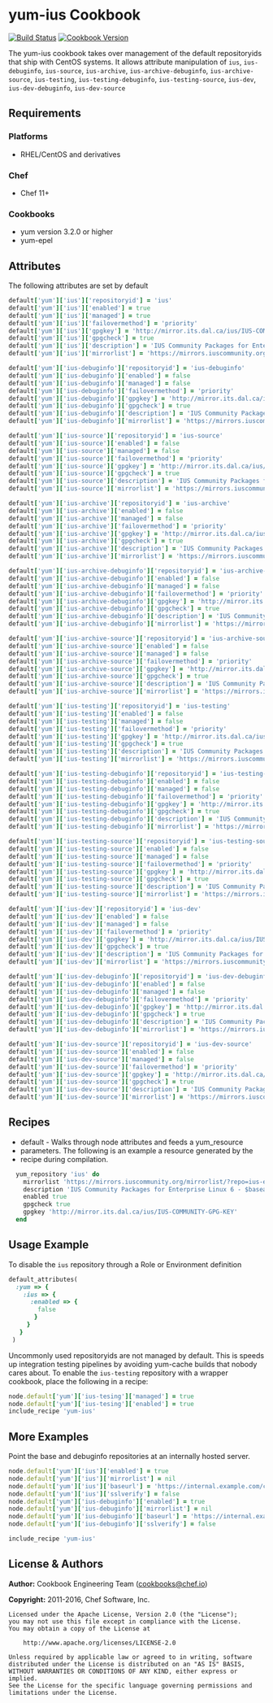 # yum-ius Cookbook

[![Build Status](https://travis-ci.org/chef-cookbooks/yum-ius.svg?branch=master)](http://travis-ci.org/chef-cookbooks/yum-ius) [![Cookbook Version](https://img.shields.io/cookbook/v/yum-ius.svg)](https://supermarket.chef.io/cookbooks/yum-ius)

The yum-ius cookbook takes over management of the default repositoryids that ship with CentOS systems. It allows attribute manipulation of `ius`, `ius-debuginfo`, `ius-source`, `ius-archive`, `ius-archive-debuginfo`, `ius-archive-source`, `ius-testing`, `ius-testing-debuginfo`, `ius-testing-source`, `ius-dev`, `ius-dev-debuginfo`, `ius-dev-source`

## Requirements

### Platforms

- RHEL/CentOS and derivatives

### Chef

- Chef 11+

### Cookbooks

- yum version 3.2.0 or higher
- yum-epel

## Attributes

The following attributes are set by default

```ruby
default['yum']['ius']['repositoryid'] = 'ius'
default['yum']['ius']['enabled'] = true
default['yum']['ius']['managed'] = true
default['yum']['ius']['failovermethod'] = 'priority'
default['yum']['ius']['gpgkey'] = 'http://mirror.its.dal.ca/ius/IUS-COMMUNITY-GPG-KEY'
default['yum']['ius']['gpgcheck'] = true
default['yum']['ius']['description'] = 'IUS Community Packages for Enterprise Linux 6 - $basearch'
default['yum']['ius']['mirrorlist'] = 'https://mirrors.iuscommunity.org/mirrorlist/?repo=ius-el6&arch=$basearch&protocol=http'
```

```ruby
default['yum']['ius-debuginfo']['repositoryid'] = 'ius-debuginfo'
default['yum']['ius-debuginfo']['enabled'] = false
default['yum']['ius-debuginfo']['managed'] = false
default['yum']['ius-debuginfo']['failovermethod'] = 'priority'
default['yum']['ius-debuginfo']['gpgkey'] = 'http://mirror.its.dal.ca/ius/IUS-COMMUNITY-GPG-KEY'
default['yum']['ius-debuginfo']['gpgcheck'] = true
default['yum']['ius-debuginfo']['description'] = 'IUS Community Packages for Enterprise Linux 6 - $basearch Debug'
default['yum']['ius-debuginfo']['mirrorlist'] = 'https://mirrors.iuscommunity.org/mirrorlist/?repo=ius-el6-debuginfo&arch=$basearch&protocol=http'
```

```ruby
default['yum']['ius-source']['repositoryid'] = 'ius-source'
default['yum']['ius-source']['enabled'] = false
default['yum']['ius-source']['managed'] = false
default['yum']['ius-source']['failovermethod'] = 'priority'
default['yum']['ius-source']['gpgkey'] = 'http://mirror.its.dal.ca/ius/IUS-COMMUNITY-GPG-KEY'
default['yum']['ius-source']['gpgcheck'] = true
default['yum']['ius-source']['description'] = 'IUS Community Packages for Enterprise Linux 6 - $basearch Source'
default['yum']['ius-source']['mirrorlist'] = 'https://mirrors.iuscommunity.org/mirrorlist/?repo=ius-el6-source&arch=$basearch&protocol=http'
```

```ruby
default['yum']['ius-archive']['repositoryid'] = 'ius-archive'
default['yum']['ius-archive']['enabled'] = false
default['yum']['ius-archive']['managed'] = false
default['yum']['ius-archive']['failovermethod'] = 'priority'
default['yum']['ius-archive']['gpgkey'] = 'http://mirror.its.dal.ca/ius/IUS-COMMUNITY-GPG-KEY'
default['yum']['ius-archive']['gpgcheck'] = true
default['yum']['ius-archive']['description'] = 'IUS Community Packages for Enterprise Linux 6 - $basearch Archive'
default['yum']['ius-archive']['mirrorlist'] = 'https://mirrors.iuscommunity.org/mirrorlist/?repo=ius-el6-archive&arch=$basearch&protocol=http'
```

```ruby
default['yum']['ius-archive-debuginfo']['repositoryid'] = 'ius-archive-debuginfo'
default['yum']['ius-archive-debuginfo']['enabled'] = false
default['yum']['ius-archive-debuginfo']['managed'] = false
default['yum']['ius-archive-debuginfo']['failovermethod'] = 'priority'
default['yum']['ius-archive-debuginfo']['gpgkey'] = 'http://mirror.its.dal.ca/ius/IUS-COMMUNITY-GPG-KEY'
default['yum']['ius-archive-debuginfo']['gpgcheck'] = true
default['yum']['ius-archive-debuginfo']['description'] = 'IUS Community Packages for Enterprise Linux 6 - $basearch Archive Debug'
default['yum']['ius-archive-debuginfo']['mirrorlist'] = 'https://mirrors.iuscommunity.org/mirrorlist/?repo=ius-el6-archive-debuginfo&arch=$basearch&protocol=http'
```

```ruby
default['yum']['ius-archive-source']['repositoryid'] = 'ius-archive-source'
default['yum']['ius-archive-source']['enabled'] = false
default['yum']['ius-archive-source']['managed'] = false
default['yum']['ius-archive-source']['failovermethod'] = 'priority'
default['yum']['ius-archive-source']['gpgkey'] = 'http://mirror.its.dal.ca/ius/IUS-COMMUNITY-GPG-KEY'
default['yum']['ius-archive-source']['gpgcheck'] = true
default['yum']['ius-archive-source']['description'] = 'IUS Community Packages for Enterprise Linux 6 - $basearch Archive Source'
default['yum']['ius-archive-source']['mirrorlist'] = 'https://mirrors.iuscommunity.org/mirrorlist/?repo=ius-el6-archive-source&arch=$basearch&protocol=http'
```

```ruby
default['yum']['ius-testing']['repositoryid'] = 'ius-testing'
default['yum']['ius-testing']['enabled'] = false
default['yum']['ius-testing']['managed'] = false
default['yum']['ius-testing']['failovermethod'] = 'priority'
default['yum']['ius-testing']['gpgkey'] = 'http://mirror.its.dal.ca/ius/IUS-COMMUNITY-GPG-KEY'
default['yum']['ius-testing']['gpgcheck'] = true
default['yum']['ius-testing']['description'] = 'IUS Community Packages for Enterprise Linux 6 - $basearch Testing'
default['yum']['ius-testing']['mirrorlist'] = 'https://mirrors.iuscommunity.org/mirrorlist/?repo=ius-el6-testing&arch=$basearch&protocol=http'
```

```ruby
default['yum']['ius-testing-debuginfo']['repositoryid'] = 'ius-testing-debuginfo'
default['yum']['ius-testing-debuginfo']['enabled'] = false
default['yum']['ius-testing-debuginfo']['managed'] = false
default['yum']['ius-testing-debuginfo']['failovermethod'] = 'priority'
default['yum']['ius-testing-debuginfo']['gpgkey'] = 'http://mirror.its.dal.ca/ius/IUS-COMMUNITY-GPG-KEY'
default['yum']['ius-testing-debuginfo']['gpgcheck'] = true
default['yum']['ius-testing-debuginfo']['description'] = 'IUS Community Packages for Enterprise Linux 6 - $basearch Testing Debug'
default['yum']['ius-testing-debuginfo']['mirrorlist'] = 'https://mirrors.iuscommunity.org/mirrorlist/?repo=ius-el6-testing-debuginfo&arch=$basearch&protocol=http'
```

```ruby
default['yum']['ius-testing-source']['repositoryid'] = 'ius-testing-source'
default['yum']['ius-testing-source']['enabled'] = false
default['yum']['ius-testing-source']['managed'] = false
default['yum']['ius-testing-source']['failovermethod'] = 'priority'
default['yum']['ius-testing-source']['gpgkey'] = 'http://mirror.its.dal.ca/ius/IUS-COMMUNITY-GPG-KEY'
default['yum']['ius-testing-source']['gpgcheck'] = true
default['yum']['ius-testing-source']['description'] = 'IUS Community Packages for Enterprise Linux 6 - $basearch Testing Source'
default['yum']['ius-testing-source']['mirrorlist'] = 'https://mirrors.iuscommunity.org/mirrorlist/?repo=ius-el6-testing-source&arch=$basearch&protocol=http'
```

```ruby
default['yum']['ius-dev']['repositoryid'] = 'ius-dev'
default['yum']['ius-dev']['enabled'] = false
default['yum']['ius-dev']['managed'] = false
default['yum']['ius-dev']['failovermethod'] = 'priority'
default['yum']['ius-dev']['gpgkey'] = 'http://mirror.its.dal.ca/ius/IUS-COMMUNITY-GPG-KEY'
default['yum']['ius-dev']['gpgcheck'] = true
default['yum']['ius-dev']['description'] = 'IUS Community Packages for Enterprise Linux 6 - $basearch Dev'
default['yum']['ius-dev']['mirrorlist'] = 'https://mirrors.iuscommunity.org/mirrorlist/?repo=ius-el6-dev&arch=$basearch&protocol=http'
```

```ruby
default['yum']['ius-dev-debuginfo']['repositoryid'] = 'ius-dev-debuginfo'
default['yum']['ius-dev-debuginfo']['enabled'] = false
default['yum']['ius-dev-debuginfo']['managed'] = false
default['yum']['ius-dev-debuginfo']['failovermethod'] = 'priority'
default['yum']['ius-dev-debuginfo']['gpgkey'] = 'http://mirror.its.dal.ca/ius/IUS-COMMUNITY-GPG-KEY'
default['yum']['ius-dev-debuginfo']['gpgcheck'] = true
default['yum']['ius-dev-debuginfo']['description'] = 'IUS Community Packages for Enterprise Linux 6 - $basearch Dev Debug Info'
default['yum']['ius-dev-debuginfo']['mirrorlist'] = 'https://mirrors.iuscommunity.org/mirrorlist/?repo=ius-el6-dev-debuginfo&arch=$basearch&protocol=http'
```

```ruby
default['yum']['ius-dev-source']['repositoryid'] = 'ius-dev-source'
default['yum']['ius-dev-source']['enabled'] = false
default['yum']['ius-dev-source']['managed'] = false
default['yum']['ius-dev-source']['failovermethod'] = 'priority'
default['yum']['ius-dev-source']['gpgkey'] = 'http://mirror.its.dal.ca/ius/IUS-COMMUNITY-GPG-KEY'
default['yum']['ius-dev-source']['gpgcheck'] = true
default['yum']['ius-dev-source']['description'] = 'IUS Community Packages for Enterprise Linux 6 - $basearch Dev Source'
default['yum']['ius-dev-source']['mirrorlist'] = 'https://mirrors.iuscommunity.org/mirrorlist/?repo=ius-el6-dev-source&arch=$basearch&protocol=http'
```

## Recipes

- default - Walks through node attributes and feeds a yum_resource
- parameters. The following is an example a resource generated by the
- recipe during compilation.

```ruby
  yum_repository 'ius' do
    mirrorlist 'https://mirrors.iuscommunity.org/mirrorlist/?repo=ius-el6&arch=$basearch&protocol=http'
    description 'IUS Community Packages for Enterprise Linux 6 - $basearch'
    enabled true
    gpgcheck true
    gpgkey 'http://mirror.its.dal.ca/ius/IUS-COMMUNITY-GPG-KEY'
  end
```

## Usage Example

To disable the `ius` repository through a Role or Environment definition

```ruby
default_attributes(
  :yum => {
    :ius => {
      :enabled => {
        false
       }
     }
   }
 )
```

Uncommonly used repositoryids are not managed by default. This is speeds up integration testing pipelines by avoiding yum-cache builds that nobody cares about. To enable the `ius-testing` repository with a wrapper cookbook, place the following in a recipe:

```ruby
node.default['yum']['ius-tesing']['managed'] = true
node.default['yum']['ius-tesing']['enabled'] = true
include_recipe 'yum-ius'
```

## More Examples

Point the base and debuginfo repositories at an internally hosted server.

```ruby
node.default['yum']['ius']['enabled'] = true
node.default['yum']['ius']['mirrorlist'] = nil
node.default['yum']['ius']['baseurl'] = 'https://internal.example.com/centos/6/os/x86_64'
node.default['yum']['ius']['sslverify'] = false
node.default['yum']['ius-debuginfo']['enabled'] = true
node.default['yum']['ius-debuginfo']['mirrorlist'] = nil
node.default['yum']['ius-debuginfo']['baseurl'] = 'https://internal.example.com/centos/6/updates/x86_64'
node.default['yum']['ius-debuginfo']['sslverify'] = false

include_recipe 'yum-ius'
```

## License & Authors

**Author:** Cookbook Engineering Team ([cookbooks@chef.io](mailto:cookbooks@chef.io))

**Copyright:** 2011-2016, Chef Software, Inc.

```
Licensed under the Apache License, Version 2.0 (the "License");
you may not use this file except in compliance with the License.
You may obtain a copy of the License at

    http://www.apache.org/licenses/LICENSE-2.0

Unless required by applicable law or agreed to in writing, software
distributed under the License is distributed on an "AS IS" BASIS,
WITHOUT WARRANTIES OR CONDITIONS OF ANY KIND, either express or implied.
See the License for the specific language governing permissions and
limitations under the License.
```
